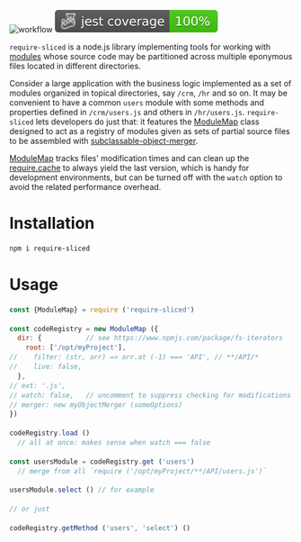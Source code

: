 ![workflow](https://github.com/do-/node-require-sliced/actions/workflows/main.yml/badge.svg)
![Jest coverage](./badges/coverage-jest%20coverage.svg)

`require-sliced` is a node.js library implementing tools for working with [modules](https://nodejs.org/api/modules.html) whose source code may be partitioned across multiple eponymous files located in different directories.

Consider a large application with the business logic implemented as a set of modules organized in topical directories, say `/crm`, `/hr` and so on. It may be convenient to have a common `users` module with some methods and properties defined in `/crm/users.js` and others in `/hr/users.js`. `require-sliced` lets developers do just that: it features the [ModuleMap](https://github.com/do-/node-require-sliced/wiki/ModuleMap) class designed to act as a registry of modules given as sets of partial source files to be assembled with [subclassable-object-merger](https://github.com/do-/node-subclassable-object-merger/wiki).

[ModuleMap](https://github.com/do-/node-require-sliced/wiki/ModuleMap) tracks files' modification times and can clean up the [require.cache](https://nodejs.org/api/modules.html#requirecache) to always yield the last version, which is handy for development environments, but can be turned off with the `watch` option to avoid the related performance overhead.

# Installation
```sh
npm i require-sliced
```

# Usage
```js
const {ModuleMap} = require ('require-sliced')

const codeRegistry = new ModuleMap ({
  dir: {           // see https://www.npmjs.com/package/fs-iterators
    root: ['/opt/myProject'], 
//    filter: (str, arr) => arr.at (-1) === 'API', // **/API/*
//    live: false,
  },
// ext: '.js',
// watch: false,   // uncomment to suppress checking for modifications
// merger: new myObjectMerger (someOptions)
})

codeRegistry.load () 
  // all at once: makes sense when watch === false

const usersModule = codeRegistry.get ('users') 
  // merge from all `require ('/opt/myProject/**/API/users.js')`

usersModule.select () // for example

// or just

codeRegistry.getMethod ('users', 'select') ()
```
